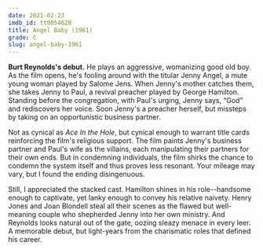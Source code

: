 ```yaml
---
date: 2021-02-23
imdb_id: tt0054628
title: Angel Baby (1961)
grade: C
slug: angel-baby-1961
---
```


**Burt Reynolds's debut.** He plays an aggressive, womanizing good old boy. As the film opens, he's fooling around with the titular Jenny Angel, a mute young woman played by Salome Jens. When Jenny's mother catches them, she takes Jenny to Paul, a revival preacher played by George Hamilton. Standing before the congregation, with Paul's urging, Jenny says, “God” and rediscovers her voice. Soon Jenny's a preacher herself, but missteps by taking on an opportunistic business partner.

<!-- end -->

Not as cynical as <span data-imdb-id="tt0043338">_Ace In the Hole_</span>, but cynical enough to warrant title cards reinforcing the film's religious support. The film paints Jenny's business partner and Paul's wife as the villains, each manipulating their partners for their own ends. But in condemning individuals, the film shirks the chance to condemn the system itself and thus proves less resonant. Your mileage may vary, but I found the ending disingenuous.

Still, I appreciated the stacked cast. Hamilton shines in his role--handsome enough to captivate, yet lanky enough to convey his relative naivety. Henry Jones and Joan Blondell steal all their scenes as the flawed but well-meaning couple who shepherded Jenny into her own ministry. And Reynolds looks natural out of the gate, oozing sleazy menace in every leer. A memorable debut, but light-years from the charismatic roles that defined his career.